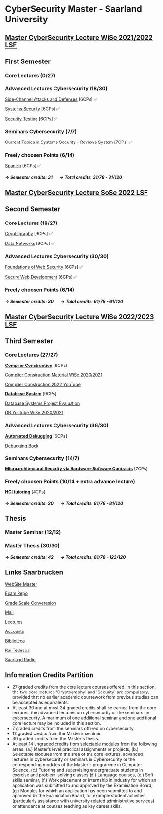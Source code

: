 # CyberSecurity Master - Saarland University


## [Master CyberSecurity Lecture WiSe 2021/2022 LSF](https://www.lsf.uni-saarland.de/qisserver/rds?state=wtree&search=1&trex=total&root120212=300726|294085|299760|297085|307396&P.vx=kurz)

## First Semester

### Core Lectures (0/27)


### Advanced Lectures Cybersecurity (18/30)    
[Side-Channel Attacks and Defenses](https://cms.cispa.saarland/scad2122/) [6CPs] ✅

[Systems Security](https://cms.cispa.saarland/syssec/) [6CPs] ✅

[Security Testing](https://cms.cispa.saarland/fuzzing2122/) [6CPs] ✅

### Seminars Cybersecurity (7/7)
[Current Topics in Systems Security](https://cms.cispa.saarland/syssecseminar21/) - [Reviews System](https://cispa-syssec21.hotcrp.com) [7CPs] ✅

### Freely choosen Points (6/14)

[Spanish](https://m1.szsb.uni-saarland.de/moodle/m1/course/view.php?id=2641) [6CPs] ✅

#### ***&#8594; Semester credits: 31***&nbsp;&nbsp;&nbsp;&nbsp;&nbsp;&nbsp; ***&#8594; Total credits: 31/78 - 31/120***



## [Master CyberSecurity Lecture SoSe 2022 LSF](https://www.lsf.uni-saarland.de/qisserver/rds?state=wtree&search=1&trex=total&root120221=320944|310559|318658|309692&P.vx=kurz)

## Second Semester

### Core Lectures (18/27)
 
[Cryptography](https://cms.cispa.saarland/crypto22) [9CPs] ✅

[Data Networks](https://inet-teaching.mpi-inf.mpg.de/dn_22/) [9CPs] ✅


### Advanced Lectures Cybersecurity (30/30)

[Foundations of Web Security](https://cms.cispa.saarland/fows22/) [6CPs] ✅ 

[Secure Web Development](https://cms.cispa.saarland/swd_2022/) [6CPs] ✅


### Freely choosen Points (6/14)


#### ***&#8594; Semester credits: 30***&nbsp;&nbsp;&nbsp;&nbsp;&nbsp;&nbsp; ***&#8594; Total credits: 61/78 - 61/120*** 


## [Master CyberSecurity Lecture WiSe 2022/2023 LSF](https://www.lsf.uni-saarland.de/qisserver/rds?state=wtree&search=1&trex=total&root120222=329588|327146|329483|325343&P.vx=kurz)

## Third Semester

### Core Lectures (27/27)
 
**[Complier Construction](https://cms.sic.saarland/cc22/)** [9CPs]

[Complier Construction Material WiSe 2020/2021](https://cms.sic.saarland/cc20/materials/)

[Complier Construction 2022 YouTube](https://www.youtube.com/playlist?list=PLSTUeTS8gQK6eExwf5AMvkxYD6pIWto0w)



**[Database System](https://cms.sic.saarland/dbsys22/)** [9CPs]

[Database Systems Project Evaluation](https://bigdata.uni-saarland.de/teaching/dbsys22/eval.php)

[DB Youtube WiSe 2020/2021](https://www.youtube.com/watch?v=SMLDuYrAZZs&list=PLC4UZxBVGKtd2Dg0PEyxaLK0f-jhJA3A1)





### Advanced Lectures Cybersecurity (36/30)

**[Automated Debugging](https://cms.cispa.saarland/debug_2223/)** [6CPs]

[Debugging Book](https://www.debuggingbook.org/html/Intro_Debugging.html)


### Seminars Cybersecurity (14/7)

**[Microarchitectural Security via Hardware-Software Contracts](https://cms.sic.saarland/contracts2223/)** [7CPs]



### Freely choosen Points (10/14 + extra advance lecture)

**[HCI tutoring](https://hci-lecture.cs.uni-saarland.de/course/view.php?id=26)** [4CPs]


#### ***&#8594; Semester credits: 20***&nbsp;&nbsp;&nbsp;&nbsp;&nbsp;&nbsp; ***&#8594; Total credits: 81/78 - 81/120***


## Thesis

### Master Seminar (12/12)

### Master Thesis (30/30)


#### ***&#8594; Semester credits: 42***&nbsp;&nbsp;&nbsp;&nbsp;&nbsp;&nbsp; ***&#8594; Total credits: 81/78 - 123/120***





## Links Saarbrucken

[WebSite Master](https://www.uni-saarland.de/en/study/programmes/master/cybersecurity.html)

[Exam Repo](https://cs.fs.uni-saarland.de/?page_id=2904)

[Grade Scale Converesion](https://www.th-nuernberg.de/fileadmin/zentrale-einrichtungen/szs/stm/stm_bilder/Studienangebot/Studiengaenge/International_Marketing/Notenumrechnungstabelle.pdf)

[Mail](http://webmail.uni-saarland.de/)

[Lectures](http://lsf.uni-saarland.de/)

[Accounts](http://sim.uni-saarland.de/)

[Biblioteca](https://raumbuchung.sulb.uni-saarland.de/Web/)

[Rai Tedesca](https://www.tagesschau.de/)

[Saarland Radio](https://www.sr.de/sr/livestream/sr1/index.html#)


## Infomration Credits Partition

- 27 graded credits from the core lecture courses offered. In this section, the two core lectures 'Cryptography' and 'Security' are compulsory, provided that no earlier academic coursework from previous studies can be accepted as equivalents.
- At least 30 and at most 34 graded credits shall be earned from the core lectures, the advanced lectures on cybersecurity or the seminars on cybersecurity. A maximum of one additional seminar and one additional core lecture may be included in this section.
- 7 graded credits from the seminars offered on cybersecurity.
- 12 graded credits from the Master’s seminar.
- 30 graded credits from the Master's thesis.
- At least 14 ungraded credits from selectable modules from the following areas: (a.) Master’s level practical assignments or projects, (b.) Selectable modules from the area of the core lectures, advanced lectures in Cybersecurity or seminars in Cybersecurity or the corresponding modules of the Master's programme in Computer Science, (c.) Tutoring and supervising undergraduate students in exercise and problem-solving classes (d.) Language courses, (e.) Soft skills seminar, (f.) Work placement or internship in industry for which an application was submitted to and approved by the Examination Board, (g.) Modules for which an application has been submitted to and approved by the Examination Board, for example student activities (particularly assistance with university-related administrative services) or attendance at courses teaching as key career skills.

